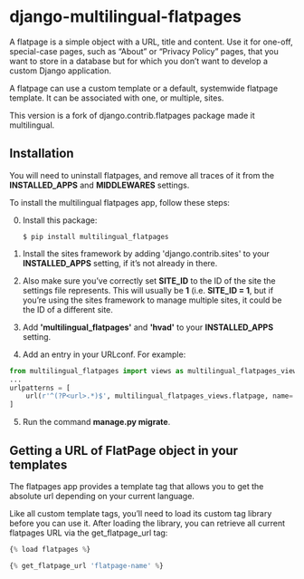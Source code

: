 # django-multilingual-flatpages

A flatpage is a simple object with a URL, title and content. Use it for one-off, special-case pages, such as “About” or “Privacy Policy” pages, that you want to store in a database but for which you don’t want to develop a custom Django application.

A flatpage can use a custom template or a default, systemwide flatpage template. It can be associated with one, or multiple, sites.

This version is a fork of django.contrib.flatpages package made it multilingual.


## Installation

You will need to uninstall flatpages, and remove all traces of it from the **INSTALLED_APPS**
and **MIDDLEWARES** settings.

To install the multilingual flatpages app, follow these steps:

0. Install this package:

    ```
    $ pip install multilingual_flatpages
    ```

1. Install the sites framework by adding 'django.contrib.sites' to your **INSTALLED_APPS** setting, if it’s not already in there.

2. Also make sure you’ve correctly set **SITE_ID** to the ID of the site the settings file represents. This will usually be **1** (i.e. **SITE_ID = 1**, but if you’re using the sites framework to manage multiple sites, it could be the ID of a different site.

3. Add **'multilingual_flatpages'** and **'hvad'** to your **INSTALLED_APPS** setting.

4. Add an entry in your URLconf. For example:

```python
from multilingual_flatpages import views as multilingual_flatpages_views
...
urlpatterns = [
    url(r'^(?P<url>.*)$', multilingual_flatpages_views.flatpage, name='multilingual_flatpages'),
]
```

5. Run the command **manage.py migrate**.


## Getting a URL of FlatPage object in your templates

The flatpages app provides a template tag that allows you to get the absolute url depending on your current language.

Like all custom template tags, you’ll need to load its custom tag library before you can use it. After loading the library, you can retrieve all current flatpages URL via the get_flatpage_url tag:

```python
{% load flatpages %}

{% get_flatpage_url 'flatpage-name' %}
```
